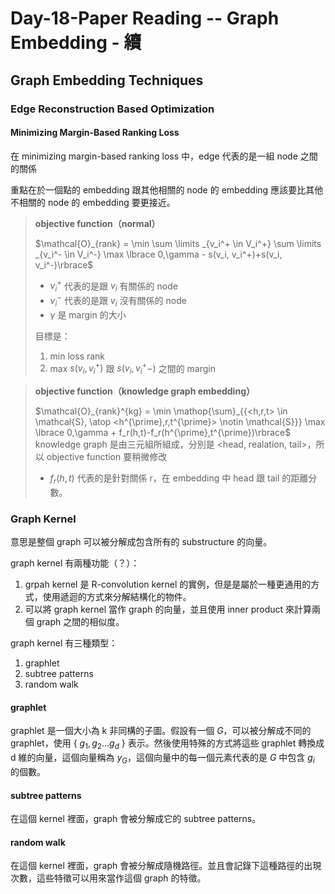 # Day-18-Paper Reading -- Graph Embedding - 續

## Graph Embedding Techniques
### Edge Reconstruction Based Optimization
#### Minimizing Margin-Based Ranking Loss

在 minimizing margin-based ranking loss 中，edge 代表的是一組 node 之間的關係

重點在於一個點的 embedding 跟其他相關的 node 的 embedding 應該要比其他不相關的 node 的 embedding 要更接近。

> **objective function（normal）**
> 
> $\mathcal{O}_{rank} = \min \sum \limits _{v_i^+ \in V_i^+} \sum \limits _{v_i^- \in V_i^-} \max \lbrace 0,\gamma -
 s(v_i, v_i^+)+s(v_i, v_i^-)\rbrace$
> - $v_i^+$ 代表的是跟 $v_i$ 有關係的 node
> - $v_i^-$ 代表的是跟 $v_i$ 沒有關係的 node
> - $\gamma$ 是 margin 的大小
> 
> 目標是：  
> 1. min loss rank
> 1. max $s(v_i, v_i^+)$ 跟 $s(v_i, v_i^+-)$ 之間的 margin

> **objective function（knowledge graph embedding）**
> 
> $\mathcal{O}_{rank}^{kg} = \min \mathop{\sum}_{{<h,r,t> \in \mathcal{S}, \atop <h^{\prime},r,t^{\prime}>
 \notin \mathcal{S}}} \max \lbrace 0,\gamma + f_r(h,t)-f_r(h^{\prime},t^{\prime})\rbrace$
> knowledge graph 是由三元組所組成，分別是 <head, realation, tail>，所以 objective function 要稍微修改
> - $f_r(h,t)$ 代表的是針對關係 r，在 embedding 中 head 跟 tail 的距離分數。

### Graph Kernel
意思是整個 graph 可以被分解成包含所有的 substructure 的向量。

graph kernel 有兩種功能（？）：
1. grpah kernel 是 R-convolution kernel 的實例，但是是屬於一種更通用的方式，使用遞迴的方式來分解結構化的物件。
1. 可以將 graph kernel 當作 graph 的向量，並且使用 inner product 來計算兩個 graph 之間的相似度。

graph kernel 有三種類型：
1. graphlet
1. subtree patterns
1. random walk

#### graphlet
graphlet 是一個大小為 k 非同構的子圖。假設有一個 $G$，可以被分解成不同的 graphlet，使用 { $g_{1}, g_{2} ... g_{d}$ } 表示。然後使用特殊的方式將這些 graphlet 轉換成 d 維的向量，這個向量稱為 $y_{G}$，這個向量中的每一個元素代表的是 $G$ 中包含 $g_{i}$ 的個數。

#### subtree patterns
在這個 kernel 裡面，graph 會被分解成它的 subtree patterns。

#### random walk
在這個 kernel 裡面，graph 會被分解成隨機路徑。並且會記錄下這種路徑的出現次數，這些特徵可以用來當作這個 graph 的特徵。